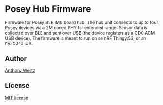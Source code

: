 # Posey Hub Firmware

Firmware for Posey BLE IMU board hub.
The hub unit connects to up to four Posey devices via a 2M coded PHY for extended range.
Sensor data is collected over BLE and sent over USB (the device registers as a CDC ACM USB device).
The firmware is meant to run on an nRF Thingy:53, or an nRF5340-DK.

## Author

[Anthony Wertz](https://me.anthonywertz.com)

## License

[MIT license](license.md)
